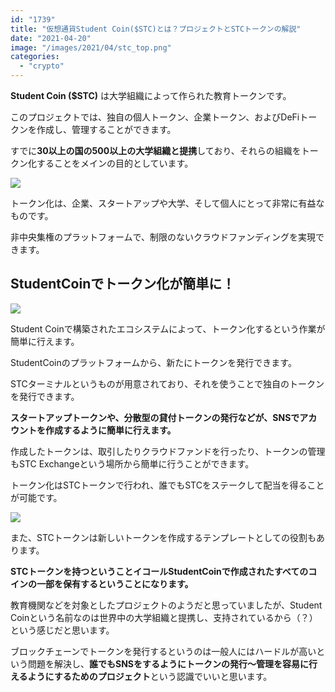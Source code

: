 ```yaml
---
id: "1739"
title: "仮想通貨Student Coin($STC)とは？プロジェクトとSTCトークンの解説"
date: "2021-04-20"
image: "/images/2021/04/stc_top.png"
categories: 
  - "crypto"
---
```


**Student Coin ($STC)** は大学組織によって作られた教育トークンです。

このプロジェクトでは、独自の個人トークン、企業トークン、およびDeFiトークンを作成し、管理することができます。

すでに**30以上の国の500以上の大学組織と提携**しており、それらの組織をトークン化することをメインの目的としています。

![](../../assets/images/2021/04/tokenize_profit.png)

トークン化は、企業、スタートアップや大学、そして個人にとって非常に有益なものです。

非中央集権のプラットフォームで、制限のないクラウドファンディングを実現できます。

## StudentCoinでトークン化が簡単に！

![](../../assets/images/2021/04/ez_tokenize.png)

Student Coinで構築されたエコシステムによって、トークン化するという作業が簡単に行えます。

StudentCoinのプラットフォームから、新たにトークンを発行できます。

STCターミナルというものが用意されており、それを使うことで独自のトークンを発行できます。

**スタートアップトークンや、分散型の貸付トークンの発行などが、SNSでアカウントを作成するように簡単に行えます。**

作成したトークンは、取引したりクラウドファンドを行ったり、トークンの管理もSTC Exchangeという場所から簡単に行うことができます。

トークン化はSTCトークンで行われ、誰でもSTCをステークして配当を得ることが可能です。

![](../../assets/images/2021/04/center_is_stc.png)

また、STCトークンは新しいトークンを作成するテンプレートとしての役割もあります。

**STCトークンを持つということイコールStudentCoinで作成されたすべてのコインの一部を保有するということになります。**

教育機関などを対象としたプロジェクトのようだと思っていましたが、Student Coinという名前なのは世界中の大学組織と提携し、支持されているから（？）という感じだと思います。

ブロックチェーンでトークンを発行するというのは一般人にはハードルが高いという問題を解決し、**誰でもSNSをするようにトークンの発行～管理を容易に行えるようにするためのプロジェクト**という認識でいいと思います。
